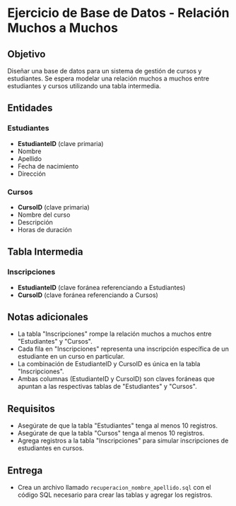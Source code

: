 # Ejercicio de Base de Datos - Relación Muchos a Muchos

## Objetivo
Diseñar una base de datos para un sistema de gestión de cursos y estudiantes. Se espera modelar una relación muchos a muchos entre estudiantes y cursos utilizando una tabla intermedia.

## Entidades

### Estudiantes
- **EstudianteID** (clave primaria)
- Nombre
- Apellido
- Fecha de nacimiento
- Dirección

### Cursos
- **CursoID** (clave primaria)
- Nombre del curso
- Descripción
- Horas de duración

## Tabla Intermedia

### Inscripciones
- **EstudianteID** (clave foránea referenciando a Estudiantes)
- **CursoID** (clave foránea referenciando a Cursos)

## Notas adicionales
- La tabla "Inscripciones" rompe la relación muchos a muchos entre "Estudiantes" y "Cursos".
- Cada fila en "Inscripciones" representa una inscripción específica de un estudiante en un curso en particular.
- La combinación de EstudianteID y CursoID es única en la tabla "Inscripciones".
- Ambas columnas (EstudianteID y CursoID) son claves foráneas que apuntan a las respectivas tablas de "Estudiantes" y "Cursos".

## Requisitos
- Asegúrate de que la tabla "Estudiantes" tenga al menos 10 registros.
- Asegúrate de que la tabla "Cursos" tenga al menos 10 registros.
- Agrega registros a la tabla "Inscripciones" para simular inscripciones de estudiantes en cursos.

## Entrega
- Crea un archivo llamado `recuperacion_nombre_apellido.sql` con el código SQL necesario para crear las tablas y agregar los registros.